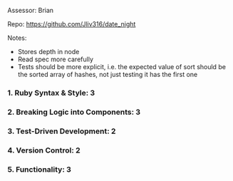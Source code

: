 Assessor: Brian

Repo: https://github.com/Jliv316/date_night

Notes:

* Stores depth in node
* Read spec more carefully
* Tests should be more explicit, i.e. the expected value of sort should be the sorted array of hashes, not just testing it has the first one

### 1. Ruby Syntax & Style: 3

### 2. Breaking Logic into Components: 3

### 3. Test-Driven Development: 2

### 4. Version Control: 2

### 5. Functionality: 3
